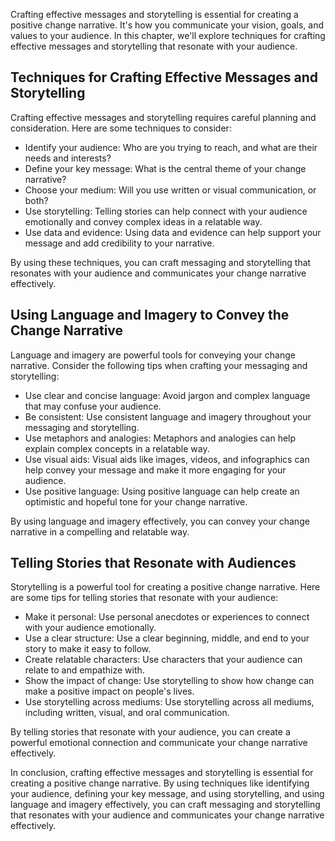 
Crafting effective messages and storytelling is essential for creating a positive change narrative. It's how you communicate your vision, goals, and values to your audience. In this chapter, we'll explore techniques for crafting effective messages and storytelling that resonate with your audience.

Techniques for Crafting Effective Messages and Storytelling
-----------------------------------------------------------

Crafting effective messages and storytelling requires careful planning and consideration. Here are some techniques to consider:

* Identify your audience: Who are you trying to reach, and what are their needs and interests?
* Define your key message: What is the central theme of your change narrative?
* Choose your medium: Will you use written or visual communication, or both?
* Use storytelling: Telling stories can help connect with your audience emotionally and convey complex ideas in a relatable way.
* Use data and evidence: Using data and evidence can help support your message and add credibility to your narrative.

By using these techniques, you can craft messaging and storytelling that resonates with your audience and communicates your change narrative effectively.

Using Language and Imagery to Convey the Change Narrative
---------------------------------------------------------

Language and imagery are powerful tools for conveying your change narrative. Consider the following tips when crafting your messaging and storytelling:

* Use clear and concise language: Avoid jargon and complex language that may confuse your audience.
* Be consistent: Use consistent language and imagery throughout your messaging and storytelling.
* Use metaphors and analogies: Metaphors and analogies can help explain complex concepts in a relatable way.
* Use visual aids: Visual aids like images, videos, and infographics can help convey your message and make it more engaging for your audience.
* Use positive language: Using positive language can help create an optimistic and hopeful tone for your change narrative.

By using language and imagery effectively, you can convey your change narrative in a compelling and relatable way.

Telling Stories that Resonate with Audiences
--------------------------------------------

Storytelling is a powerful tool for creating a positive change narrative. Here are some tips for telling stories that resonate with your audience:

* Make it personal: Use personal anecdotes or experiences to connect with your audience emotionally.
* Use a clear structure: Use a clear beginning, middle, and end to your story to make it easy to follow.
* Create relatable characters: Use characters that your audience can relate to and empathize with.
* Show the impact of change: Use storytelling to show how change can make a positive impact on people's lives.
* Use storytelling across mediums: Use storytelling across all mediums, including written, visual, and oral communication.

By telling stories that resonate with your audience, you can create a powerful emotional connection and communicate your change narrative effectively.

In conclusion, crafting effective messages and storytelling is essential for creating a positive change narrative. By using techniques like identifying your audience, defining your key message, and using storytelling, and using language and imagery effectively, you can craft messaging and storytelling that resonates with your audience and communicates your change narrative effectively.
